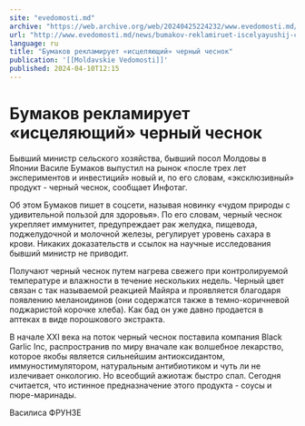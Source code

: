 ```yaml
---
site: "evedomosti.md"
archive: "https://web.archive.org/web/20240425224232/www.evedomosti.md/news/bumakov-reklamiruet-iscelyayushij-chernyj-chesnok"
url: "http://www.evedomosti.md/news/bumakov-reklamiruet-iscelyayushij-chernyj-chesnok"
language: ru
title: "Бумаков рекламирует «исцеляющий» черный чеснок"
publication: '[[Moldavskie Vedomosti]]'
published: 2024-04-10T12:15
---
```


# Бумаков рекламирует «исцеляющий» черный чеснок

Бывший министр сельского хозяйства, бывший посол Молдовы в Японии Василе Бумаков выпустил на рынок «после трех лет экспериментов и инвестиций» новый и, по его словам, «эксклюзивный» продукт - черный чеснок, сообщает Инфотаг.

Об этом Бумаков пишет в соцсети, называя новинку «чудом природы с удивительной пользой для здоровья». По его словам, черный чеснок укрепляет иммунитет, предупреждает рак желудка, пищевода, поджелудочной и молочной железы, регулирует уровень сахара в крови. Никаких доказательств и ссылок на научные исследования бывший министр не приводит.

Получают черный чеснок путем нагрева свежего при контролируемой температуре и влажности в течение нескольких недель. Черный цвет связан с так называемой реакцией Майяра и проявляется благодаря появлению меланоидинов (они содержатся также в темно-коричневой поджаристой корочке хлеба). Как бад он уже давно продается в аптеках в виде порошкового экстракта.

В начале XXI века на поток черный чеснок поставила компания Black Garlic Inc, распространив по миру вначале как волшебное лекарство, которое якобы является сильнейшим антиоксидантом, иммуностимулятором, натуральным антибиотиком и чуть ли не излечивает онкологию. Но всеобщий ажиотаж быстро спал. Сегодня считается, что истинное предназначение этого продукта - соусы и пюре-маринады.

Василиса ФРУНЗЕ